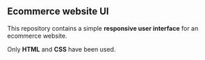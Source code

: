 ## Ecommerce website UI

This repository contains a simple **responsive user interface** for an ecommerce website.

Only **HTML** and **CSS** have been used.
